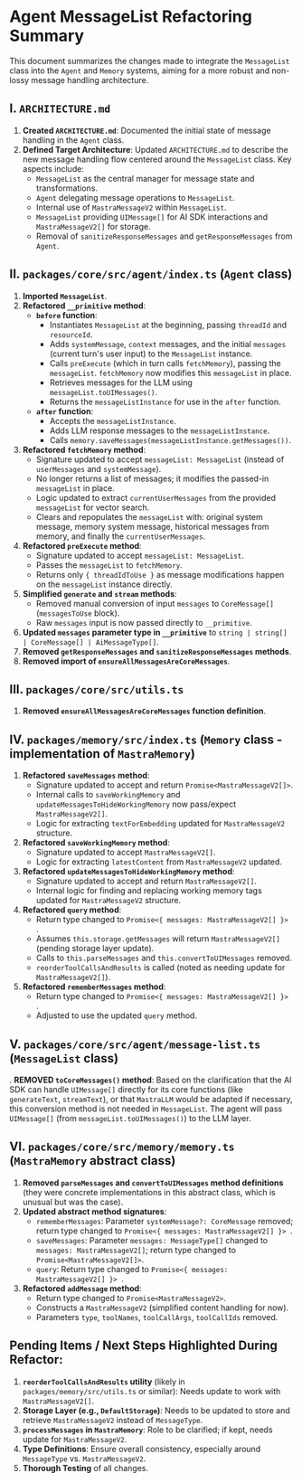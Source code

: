# Agent MessageList Refactoring Summary

This document summarizes the changes made to integrate the `MessageList` class into the `Agent` and `Memory` systems, aiming for a more robust and non-lossy message handling architecture.

## I. `ARCHITECTURE.md`

1.  **Created `ARCHITECTURE.md`**: Documented the initial state of message handling in the `Agent` class.
2.  **Defined Target Architecture**: Updated `ARCHITECTURE.md` to describe the new message handling flow centered around the `MessageList` class. Key aspects include:
    *   `MessageList` as the central manager for message state and transformations.
    *   `Agent` delegating message operations to `MessageList`.
    *   Internal use of `MastraMessageV2` within `MessageList`.
    *   `MessageList` providing `UIMessage[]` for AI SDK interactions and `MastraMessageV2[]` for storage.
    *   Removal of `sanitizeResponseMessages` and `getResponseMessages` from `Agent`.

## II. `packages/core/src/agent/index.ts` (`Agent` class)

1.  **Imported `MessageList`**.
2.  **Refactored `__primitive` method**:
    *   **`before` function**:
        *   Instantiates `MessageList` at the beginning, passing `threadId` and `resourceId`.
        *   Adds `systemMessage`, `context` messages, and the initial `messages` (current turn's user input) to the `MessageList` instance.
        *   Calls `preExecute` (which in turn calls `fetchMemory`), passing the `messageList`. `fetchMemory` now modifies this `messageList` in place.
        *   Retrieves messages for the LLM using `messageList.toUIMessages()`.
        *   Returns the `messageListInstance` for use in the `after` function.
    *   **`after` function**:
        *   Accepts the `messageListInstance`.
        *   Adds LLM response messages to the `messageListInstance`.
        *   Calls `memory.saveMessages(messageListInstance.getMessages())`.
3.  **Refactored `fetchMemory` method**:
    *   Signature updated to accept `messageList: MessageList` (instead of `userMessages` and `systemMessage`).
    *   No longer returns a list of messages; it modifies the passed-in `messageList` in place.
    *   Logic updated to extract `currentUserMessages` from the provided `messageList` for vector search.
    *   Clears and repopulates the `messageList` with: original system message, memory system message, historical messages from memory, and finally the `currentUserMessages`.
4.  **Refactored `preExecute` method**:
    *   Signature updated to accept `messageList: MessageList`.
    *   Passes the `messageList` to `fetchMemory`.
    *   Returns only `{ threadIdToUse }` as message modifications happen on the `messageList` instance directly.
5.  **Simplified `generate` and `stream` methods**:
    *   Removed manual conversion of input `messages` to `CoreMessage[]` (`messagesToUse` block).
    *   Raw `messages` input is now passed directly to `__primitive`.
6.  **Updated `messages` parameter type in `__primitive`** to `string | string[] | CoreMessage[] | AiMessageType[]`.
7.  **Removed `getResponseMessages` and `sanitizeResponseMessages` methods**.
8.  **Removed import of `ensureAllMessagesAreCoreMessages`**.

## III. `packages/core/src/utils.ts`

1.  **Removed `ensureAllMessagesAreCoreMessages` function definition**.

## IV. `packages/memory/src/index.ts` (`Memory` class - implementation of `MastraMemory`)

1.  **Refactored `saveMessages` method**:
    *   Signature updated to accept and return `Promise<MastraMessageV2[]>`.
    *   Internal calls to `saveWorkingMemory` and `updateMessagesToHideWorkingMemory` now pass/expect `MastraMessageV2[]`.
    *   Logic for extracting `textForEmbedding` updated for `MastraMessageV2` structure.
2.  **Refactored `saveWorkingMemory` method**:
    *   Signature updated to accept `MastraMessageV2[]`.
    *   Logic for extracting `latestContent` from `MastraMessageV2` updated.
3.  **Refactored `updateMessagesToHideWorkingMemory` method**:
    *   Signature updated to accept and return `MastraMessageV2[]`.
    *   Internal logic for finding and replacing working memory tags updated for `MastraMessageV2` structure.
4.  **Refactored `query` method**:
    *   Return type changed to `Promise<{ messages: MastraMessageV2[] }> `.
    *   Assumes `this.storage.getMessages` will return `MastraMessageV2[]` (pending storage layer update).
    *   Calls to `this.parseMessages` and `this.convertToUIMessages` removed.
    *   `reorderToolCallsAndResults` is called (noted as needing update for `MastraMessageV2[]`).
5.  **Refactored `rememberMessages` method**:
    *   Return type changed to `Promise<{ messages: MastraMessageV2[] }> `.
    *   Adjusted to use the updated `query` method.

## V. `packages/core/src/agent/message-list.ts` (`MessageList` class)

.  **REMOVED `toCoreMessages()` method**: Based on the clarification that the AI SDK can handle `UIMessage[]` directly for its core functions (like `generateText`, `streamText`), or that `MastraLLM` would be adapted if necessary, this conversion method is not needed in `MessageList`. The agent will pass `UIMessage[]` (from `messageList.toUIMessages()`) to the LLM layer.

## VI. `packages/core/src/memory/memory.ts` (`MastraMemory` abstract class)

1.  **Removed `parseMessages` and `convertToUIMessages` method definitions** (they were concrete implementations in this abstract class, which is unusual but was the case).
2.  **Updated abstract method signatures**:
    *   `rememberMessages`: Parameter `systemMessage?: CoreMessage` removed; return type changed to `Promise<{ messages: MastraMessageV2[] }> `.
    *   `saveMessages`: Parameter `messages: MessageType[]` changed to `messages: MastraMessageV2[]`; return type changed to `Promise<MastraMessageV2[]>`.
    *   `query`: Return type changed to `Promise<{ messages: MastraMessageV2[] }> `.
3.  **Refactored `addMessage` method**:
    *   Return type changed to `Promise<MastraMessageV2>`.
    *   Constructs a `MastraMessageV2` (simplified content handling for now).
    *   Parameters `type`, `toolNames`, `toolCallArgs`, `toolCallIds` removed.

## Pending Items / Next Steps Highlighted During Refactor:

1.  **`reorderToolCallsAndResults` utility** (likely in `packages/memory/src/utils.ts` or similar): Needs update to work with `MastraMessageV2[]`.
2.  **Storage Layer (e.g., `DefaultStorage`)**: Needs to be updated to store and retrieve `MastraMessageV2` instead of `MessageType`.
3.  **`processMessages` in `MastraMemory`**: Role to be clarified; if kept, needs update for `MastraMessageV2`.
4.  **Type Definitions**: Ensure overall consistency, especially around `MessageType` vs. `MastraMessageV2`.
5.  **Thorough Testing** of all changes.
